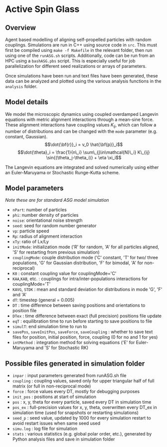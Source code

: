 # Active Spin Glass

## Overview
Agent based modelling of aligning self-propelled particles with random couplings. Simulations are run in C++ using source code in `src`. 
This must first be compiled using `make -f Makefile` in the relevant folder, then run using one of the `runASG.sh` scripts. 
Additionally, code can be run from an HPC using a `bashASG.pbs` script. This is especially useful for job parallelization for different seed realizations or arrays of parameters.

Once simulations have been run and text files have been generated, these data can be analyzed and plotted using the various analysis functions in the `analysis` folder.


## Model details
We model the microscopic dynamics using coupled overdamped Langevin equations with metric alignment interactions through a mean-sine force. These alignment interactions have coupling values $K_{ij}$, which can follow a number of distributions and can be changed with the `mode` parameter (e.g. constant, Gaussian).
$$\dot{\bf{r}}_i = v_0 \hat{\bf{p}}_i$$
$$\dot{\theta}_i = \frac{1}{n\_i} \sum\_{j\in\mathcal{N}\_i} K\_{ij} \sin{(\theta_j-\theta_i)} + \eta \xi_i$$

The Langevin equations are integrated and solved numerically using either an Euler-Maruyama or Stochastic Runge-Kutta scheme.

## Model parameters
*Note these are for standard ASG model simulation*

- `nPart`: number of particles
- `phi`: number density of particles
- `noise`: orientational noise strength
- `seed`: seed for random number generator
- `vp`: particle speed
- `Rp`: radius of alignment interaction
- `xTy`: ratio of Lx/Ly
- `initMode`: initialization mode ('R' for random, 'A' for all particles aligned, 'S' for restarting from previous simulation)
- `couplingMode`: couple distribution mode ('C' constant, 'T' for two/ three populations, 'G' for Gaussian distribution, 'F' for bimodal, 'A' for non-reciprocal)
- `K0` : constant coupling value for couplingMode='C'
- `KAA`,`KAB`, etc. : couplings for intra/inter-populations interactions for couplingMode='T'
- `KAVG`, `STDK` : mean and standard deviation for distributions in mode 'G', 'F' and 'A'
- `dT`: timestep (general = 0.005)
- `DT` : time difference between saving positions and orientations to position file
- `DTex` : time difference between exact (full precision) positions file update
- `eqT` : equilibration time to run before starting to save positions to file
- `simulT`: end simulation time to run to
- `savePos`, `saveInitPos`, `saveForce`, `saveCoupling` : whether to save text files for position, initial position, force, coupling (0 for no and 1 for yes)
- `intMethod` : integration method for solving equations ('E' for Euler-Maruyama and 'S' for Stochastic RK)


## Possible files generated in simulation folder
- `inpar` : input parameters generated from runASG.sh file
- `coupling` : coupling values, saved only for upper triangular half of full matrix (or full in non-reciprocal mode)
- `force` : force values every DT, mostly for debugging purposes
- `init_pos` : positions at start of simulation
- `pos` : x, y, theta for every particle, saved every DT in simulation time
- `pos_ex` : full-precision values for x, y, theta, overwritten every DT_ex in simulation time (used for snapshots or restarting simulations)
- `seed_p` : seed value, updated by 1000 for every simulation restart to avoid restart issues when same seed used
- `simu.log` : log file for simulation
- `stats` : various statistics (e.g. global polar order, etc.), generated by Python analysis files and save in simulation folder
